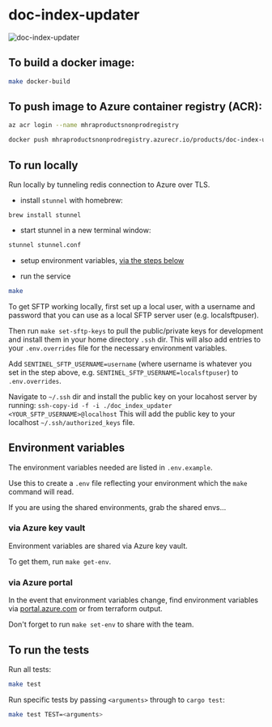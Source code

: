 # doc-index-updater

![doc-index-updater](https://github.com/MHRA/products/workflows/doc-index-updater/badge.svg)

## To build a docker image:

```bash
make docker-build
```

## To push image to Azure container registry (ACR):

```bash
az acr login --name mhraproductsnonprodregistry

docker push mhraproductsnonprodregistry.azurecr.io/products/doc-index-updater
```

## To run locally

Run locally by tunneling redis connection to Azure over TLS.

- install `stunnel` with homebrew:

```
brew install stunnel
```

- start stunnel in a new terminal window:

```bash
stunnel stunnel.conf
```

- setup environment variables, [via the steps below](#environment-variables)

- run the service

```bash
make
```

To get SFTP working locally, first set up a local user, with a username and password that you can use as a local SFTP server user (e.g. localsftpuser).

Then run `make set-sftp-keys` to pull the public/private keys for development and install them in your home directory `.ssh` dir. This will also add entries to your `.env.overrides` file for the necessary environment variables.

Add `SENTINEL_SFTP_USERNAME=username` (where username is whatever you set in the step above, e.g. `SENTINEL_SFTP_USERNAME=localsftpuser`) to `.env.overrides`.

Navigate to `~/.ssh` dir and install the public key on your locahost server by running:
`ssh-copy-id -f -i ./doc_index_updater <YOUR_SFTP_USERNAME>@localhost`
This will add the public key to your localhost `~/.ssh/authorized_keys` file.

## Environment variables

The environment variables needed are listed in `.env.example`.

Use this to create a `.env` file reflecting your environment which the `make` command will read.

If you are using the shared environments, grab the shared envs…

### via Azure key vault

Environment variables are shared via Azure key vault.

To get them, run `make get-env`.

### via Azure portal

In the event that environment variables change, find environment variables via [portal.azure.com][azure portal] or from terraform output.

Don't forget to run `make set-env` to share with the team.

## To run the tests

Run all tests:

```bash
make test
```

Run specific tests by passing `<arguments>` through to `cargo test`:

```bash
make test TEST=<arguments>
```

[azure portal]: https://portal.azure.com/
